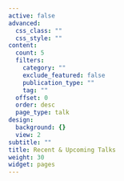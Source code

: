 ```yaml
---
active: false
advanced:
  css_class: ""
  css_style: ""
content:
  count: 5
  filters:
    category: ""
    exclude_featured: false
    publication_type: ""
    tag: ""
  offset: 0
  order: desc
  page_type: talk
design:
  background: {}
  view: 2
subtitle: ""
title: Recent & Upcoming Talks
weight: 30
widget: pages
---
```

